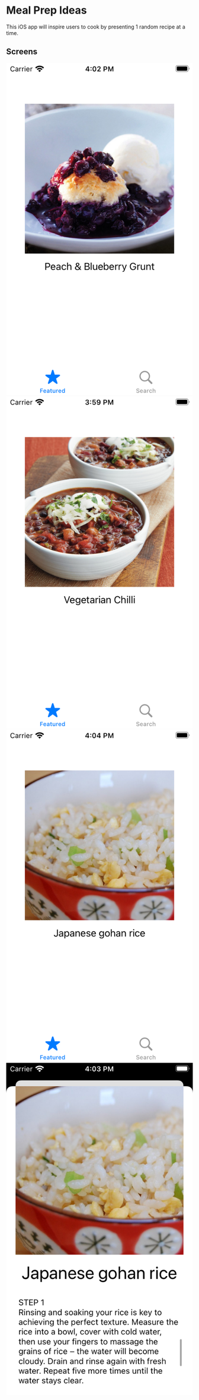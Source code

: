 # Meal Prep Ideas

This iOS app will inspire users to cook by presenting 1 random recipe at a time.

## Screens

![](readme_images/random-blueberry.png)
![](readme_images/random-chili.png)
![](readme_images/random-rice.png)
![](readme_images/detail-rice.png)

